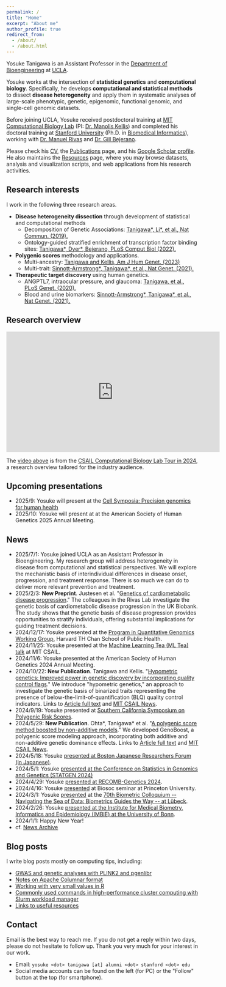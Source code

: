 ```yaml
---
permalink: /
title: "Home"
excerpt: "About me"
author_profile: true
redirect_from:
  - /about/
  - /about.html
---
```


Yosuke Tanigawa is an Assistant Professor in the [Department of Bioengineering](https://bioengineering.ucla.edu/) at [UCLA](https://www.ucla.edu/).

Yosuke works at the intersection of **statistical genetics** and **computational biology**. Specifically, he develops **computational and statistical methods** to dissect **disease heterogeneity** and apply them in systematic analyses of large-scale phenotypic, genetic, epigenomic, functional genomic, and single-cell genomic datasets.

Before joining UCLA, Yosuke received postdoctoral training at [MIT Computational Biology Lab](http://compbio.mit.edu/) (PI: [Dr. Manolis Kellis](https://web.mit.edu/manoli/)) and completed his doctoral training at [Stanford University](https://www.stanford.edu/) (Ph.D. in [Biomedical Informatics](https://med.stanford.edu/bmi.html)), working with [Dr. Manuel Rivas](http://med.stanford.edu/rivaslab/) and [Dr. Gill Bejerano](http://bejerano.stanford.edu/).

Please check his [CV](/cv), the [Publications](/publications) page, and his [Google Scholar profile](https://scholar.google.com/citations?user=9hVh3nQAAAAJ&hl=en). He also maintains the [Resources](/resources) page, where you may browse datasets, analysis and visualization scripts, and web applications from his research activities.

## Research interests

I work in the following three research areas.

- **Disease heterogeneity dissection** through development of statistical and computational methods
  - Decomposition of Genetic Associations: [Tanigawa\*, Li\*, et al., Nat Commun. (2019).](/publication/2019-09-06-DeGAs)
  - Ontology-guided stratified enrichment of transcription factor binding sites: [Tanigawa\*, Dyer\*, Bejerano, PLoS Comput Biol (2022).](/publication/2022-08-30-whichtf)
- **Polygenic scores** methodology and applications.
  - Multi-ancestry: [Tanigawa and Kellis, Am J Hum Genet. (2023)](/publication/2023-10-26-ipgs)
  - Multi-trait: [Sinnott-Armstrong\*, Tanigawa\*, et al., Nat Genet. (2021).](/publication/2021-01-18-biomarkers)
- **Therapeutic target discovery** using human genetics.
  - ANGPTL7, intraocular pressure, and glaucoma: [Tanigawa, et al., PLoS Genet. (2020).](/publication/2020-05-05-ANGPTL7)
  - Blood and urine biomarkers: [Sinnott-Armstrong\*, Tanigawa\*, et al., Nat Genet. (2021).](/publication/2021-01-18-biomarkers)

## Research overview

<iframe width="560" height="315" src="https://www.youtube.com/embed/kprOBq1qyNs?si=g0hc5SUwrDADGck-" title="YouTube video player" frameborder="0" allow="accelerometer; autoplay; clipboard-write; encrypted-media; gyroscope; picture-in-picture; web-share" referrerpolicy="strict-origin-when-cross-origin" allowfullscreen></iframe>

The [video above](https://youtu.be/kprOBq1qyNs) is from the [CSAIL Computational Biology Lab Tour in 2024](https://cap.csail.mit.edu/computational-biology-lab-lab-tour), a research overview tailored for the industry audience.

## Upcoming presentations

- 2025/9: Yosuke will present at the [Cell Symposia: Precision genomics for human health](https://www.cell-symposia.com/precision-genomics-2025/index.html)
- 2025/10: Yosuke will present at at the American Society of Human Genetics 2025 Annual Meeting.

## News

- 2025/7/1: Yosuke joined UCLA as an Assistant Professor in Bioengineering. My research group will address heterogeneity in disease from computational and statistical perspectives. We will explore the mechanistic basis of interindividual differences in disease onset, progression, and treatment response. There is so much we can do to deliver more relevant prevention and treatment.
- 2025/2/3: **New Preprint**. Justesen et al. "[Genetics of cardiometabolic disease progression](/publication/preprint-2025-02-03-cardiometabolic-progression)." The colleagues in the Rivas Lab investigate the genetic basis of cardiometabolic disease progression in the UK Biobank. The study shows that the genetic basis of disease progression provides opportunities to stratify individuals, offering substantial implications for guiding treatment decisions.
- 2024/12/17: Yosuke presented at the [Program in Quantitative Genomics Working Group](https://www.hsph.harvard.edu/pqg/pqg-working-group-series/), Harvard TH Chan School of Public Health.
- 2024/11/25: Yosuke presented at the [Machine Learning Tea (ML Tea) talk](https://projects.csail.mit.edu/ml-tea/) at MIT CSAIL.
- 2024/11/6: Yosuke presented at the American Society of Human Genetics 2024 Annual Meeting.
- 2024/10/22: **New Publication**. Tanigawa and Kellis. "[Hypometric genetics: Improved power in genetic discovery by incorporating quality control flags](/publication/2024-10-22-hypometric-genetics)." We introduce "hypometric genetics," an approach to investigate the genetic basis of binarized traits representing the presence of below-the-limit-of-quantification (BLQ) quality control indicators. Links to [Article full text](https://doi.org/10.1016/j.ajhg.2024.09.008) and [MIT CSAIL News](https://www.csail.mit.edu/news/method-goes-below-limit-enhance-genetic-discovery).
- 2024/9/19: Yosuke presented at [Southern California Symposium on Polygenic Risk Scores](/talks/2024-09-19-SoCalPRS).
- 2024/5/29: **New Publication**. Ohta\*, Tanigawa\* et al. "[A polygenic score method boosted by non-additive models](/publication/2024-05-29-genoboost)." We developed GenoBoost, a polygenic score modeling approach, incorporating both additive and non-additive genetic dominance effects. Links to [Article full text](https://doi.org/10.1038/s41467-024-48654-x) and [MIT CSAIL News](https://www.csail.mit.edu/news/unlocking-new-predictive-powers-personalized-genetic-risk-forecasts).
- 2024/5/18: Yosuke [presented at Boston Japanese Researchers Forum (in Japanese)](/talks/2024-05-18-BJRF).
- 2024/5/1: Yosuke [presented at the Conference on Statistics in Genomics and Genetics (STATGEN 2024)](/talks/2024-05-01-STATGEN2024)
- 2024/4/29: Yosuke [presented at RECOMB-Genetics 2024](/talks/2024-04-29-RECOMB).
- 2024/4/16: Yosuke [presented](/talks/2024-04-16-Princeton) at Biosoc seminar at Princeton University.
- 2024/3/1: Yosuke [presented](/talks/2024-03-01-IBSDR70) at the [70th Biometric Colloquium -- Navigating the Sea of Data: Biometrics Guides the Way -- at Lübeck](https://www.biometrische-gesellschaft.de/en/events/biometric-colloquia/70th-biometrical-colloquium-2024-in-luebeck.html).
- 2024/2/26: Yosuke [presented at the Institute for Medical Biometry, Informatics and Epidemiology (IMBIE) at the University of Bonn](/talks/2024-02-26-UBonn).
- 2024/1/1: Happy New Year!
- cf. [News Archive](/tags/#news)

## Blog posts

I write blog posts mostly on computing tips, including:

- [GWAS and genetic analyses with PLINK2 and pgenlibr](/posts/2020/09/PLINK2)
- [Notes on Apache Columnar format](/posts/2020/11/apache-columnar)
- [Working with very small values in R](/posts/2020/07/small-values-in-R)
- [Commonly used commands in high-performance cluster computing with Slurm workload manager](/posts/2020/04/slurm/)
- [Links to useful resources](https://yosuketanigawa.com/posts/links/)

## Contact

Email is the best way to reach me. If you do not get a reply within two days, please do not hesitate to follow up. Thank you very much for your interest in our work.

- Email: `yosuke <dot> tanigawa [at] alumni <dot> stanford <dot> edu`
- Social media accounts can be found on the left (for PC) or the "Follow" button at the top (for smartphone).
